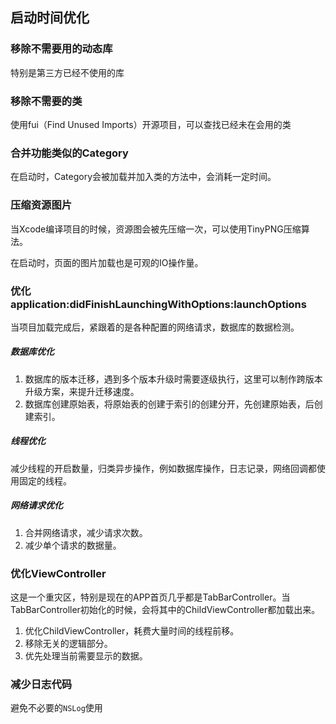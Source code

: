 ## 启动时间优化

### 移除不需要用的动态库
特别是第三方已经不使用的库

### 移除不需要的类
使用fui（Find Unused Imports）开源项目，可以查找已经未在会用的类

### 合并功能类似的Category

在启动时，Category会被加载并加入类的方法中，会消耗一定时间。

### 压缩资源图片
当Xcode编译项目的时候，资源图会被先压缩一次，可以使用TinyPNG压缩算法。

在启动时，页面的图片加载也是可观的IO操作量。

### 优化application:didFinishLaunchingWithOptions:launchOptions
当项目加载完成后，紧跟着的是各种配置的网络请求，数据库的数据检测。

##### 数据库优化

1. 数据库的版本迁移，遇到多个版本升级时需要逐级执行，这里可以制作跨版本升级方案，来提升迁移速度。
2. 数据库创建原始表，将原始表的创建于索引的创建分开，先创建原始表，后创建索引。

##### 线程优化
减少线程的开启数量，归类异步操作，例如数据库操作，日志记录，网络回调都使用固定的线程。

##### 网络请求优化
1. 合并网络请求，减少请求次数。
2. 减少单个请求的数据量。

### 优化ViewController
这是一个重灾区，特别是现在的APP首页几乎都是TabBarController。当TabBarController初始化的时候，会将其中的ChildViewController都加载出来。

1. 优化ChildViewController，耗费大量时间的线程前移。
2. 移除无关的逻辑部分。
3. 优先处理当前需要显示的数据。

### 减少日志代码
避免不必要的`NSLog`使用